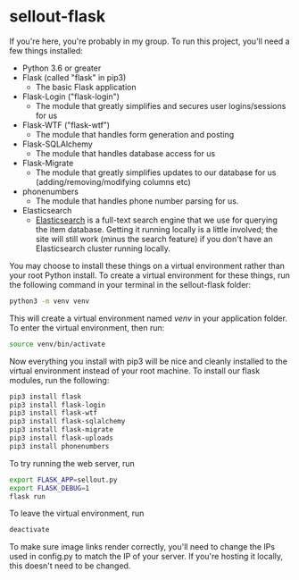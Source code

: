 # sellout-flask

If you're here, you're probably in my group.
To run this project, you'll need a few things installed:
- Python 3.6 or greater
- Flask (called "flask" in pip3)
  * The basic Flask application
- Flask-Login ("flask-login")
  * The module that greatly simplifies and secures user logins/sessions for us
- Flask-WTF ("flask-wtf")
  * The module that handles form generation and posting
- Flask-SQLAlchemy
  * The module that handles database access for us
- Flask-Migrate
  * The module that greatly simplifies updates to our database for us (adding/removing/modifying columns etc)
- phonenumbers
  * The module that handles phone number parsing for us.
- Elasticsearch
  * [Elasticsearch](https://www.elastic.co/guide/en/elasticsearch/reference/current/install-elasticsearch.html#install-elasticsearch "Elasticsearch install page") is a full-text search engine that we use for querying the item database. Getting it running locally is a little involved; the site will still work (minus the search feature) if you don't have an Elasticsearch cluster running locally.

You may choose to install these things on a virtual environment rather than your root Python install. To create a virtual environment for these things, run the following command in your terminal in the sellout-flask folder: 
```bash
python3 -m venv venv
```
This will create a virtual environment named *venv* in your application folder. To enter the virtual environment, then run:
```bash
source venv/bin/activate
```
Now everything you install with pip3 will be nice and cleanly installed to the virtual environment instead of your root machine. To install our flask modules, run the following:
```bash
pip3 install flask
pip3 install flask-login
pip3 install flask-wtf
pip3 install flask-sqlalchemy
pip3 install flask-migrate
pip3 install flask-uploads
pip3 install phonenumbers
```

To try running the web server, run
```bash
export FLASK_APP=sellout.py
export FLASK_DEBUG=1
flask run
```

To leave the virtual environment, run
```bash
deactivate
```

To make sure image links render correctly, you'll need to change the IPs used in config.py to match the IP of your server. If you're hosting it locally, this doesn't need to be changed.
